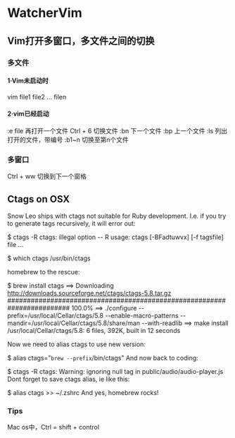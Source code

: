 # WatcherVim

## Vim打开多窗口，多文件之间的切换
### 多文件
#### 1·Vim未启动时
  vim file1 file2 ... filen
#### 2·vim已经启动
  :e file        再打开一个文件
  Ctrl + 6       切换文件
  :bn            下一个文件
  :bp            上一个文件
  :ls            列出打开的文件，带编号
  :b1~n          切换至第n个文件

### 多窗口
  Ctrl + ww      切换到下一个窗格

## Ctags on OSX
Snow Leo ships with ctags not suitable for Ruby development. I.e. if you try to generate tags recursively, it will error out:

$ ctags -R
ctags: illegal option -- R
usage: ctags [-BFadtuwvx] [-f tagsfile] file ...

$ which ctags
/usr/bin/ctags

homebrew to the rescue:

$ brew install ctags
==> Downloading http://downloads.sourceforge.net/ctags/ctags-5.8.tar.gz
######################################################################## 100.0%
==> ./configure --prefix=/usr/local/Cellar/ctags/5.8 --enable-macro-patterns
--mandir=/usr/local/Cellar/ctags/5.8/share/man --with-readlib
==> make install
/usr/local/Cellar/ctags/5.8: 6 files, 392K, built in 12 seconds

Now we need to alias ctags to use new version:

$ alias ctags="`brew --prefix`/bin/ctags"
And now back to coding:

$ ctags -R
ctags: Warning: ignoring null tag in public/audio/audio-player.js
Dont forget to save ctags alias, ie like this:

$ alias ctags >> ~/.zshrc
And yes, homebrew rocks!

### Tips
  Mac os中，Ctrl = shift + control
